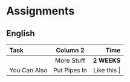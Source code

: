 # Assignments  

## English

| Task                                               | Column 2     | Time     |
| :-------------                                     | :----------: | -----------: |
|                                                    | More Stuff   | **2 WEEKS**    |
| You Can Also                                       | Put Pipes In | Like this \| |

